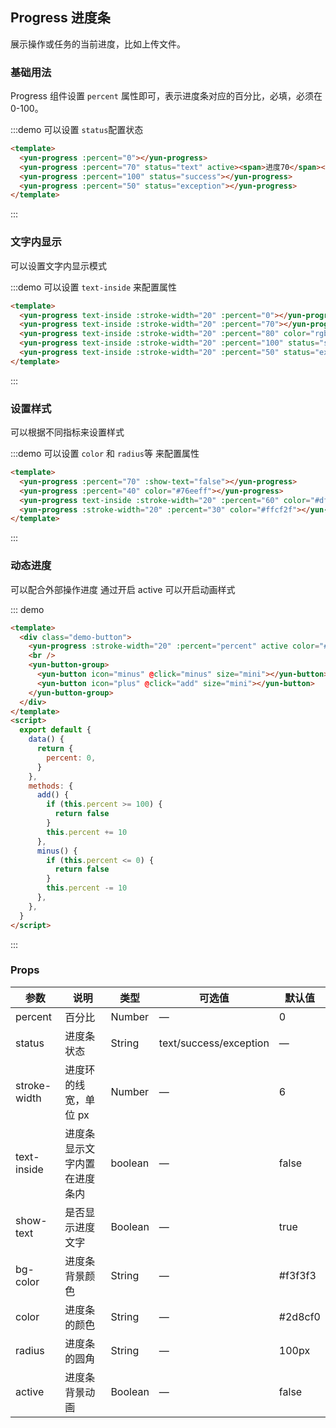## Progress 进度条

展示操作或任务的当前进度，比如上传文件。

### 基础用法

Progress 组件设置 `percent` 属性即可，表示进度条对应的百分比，必填，必须在 0-100。

:::demo 可以设置 `status`配置状态

```html
<template>
  <yun-progress :percent="0"></yun-progress>
  <yun-progress :percent="70" status="text" active><span>进度70</span></yun-progress>
  <yun-progress :percent="100" status="success"></yun-progress>
  <yun-progress :percent="50" status="exception"></yun-progress>
</template>
```

:::

### 文字内显示

可以设置文字内显示模式

:::demo 可以设置 `text-inside` 来配置属性

```html
<template>
  <yun-progress text-inside :stroke-width="20" :percent="0"></yun-progress>
  <yun-progress text-inside :stroke-width="20" :percent="70"></yun-progress>
  <yun-progress text-inside :stroke-width="20" :percent="80" color="rgba(142, 113, 199, 0.7)"></yun-progress>
  <yun-progress text-inside :stroke-width="20" :percent="100" status="success"></yun-progress>
  <yun-progress text-inside :stroke-width="20" :percent="50" status="exception"></yun-progress>
</template>
```

:::

### 设置样式

可以根据不同指标来设置样式

:::demo 可以设置 `color` 和 `radius`等 来配置属性

```html
<template>
  <yun-progress :percent="70" :show-text="false"></yun-progress>
  <yun-progress :percent="40" color="#76eeff"></yun-progress>
  <yun-progress text-inside :stroke-width="20" :percent="60" color="#df52ff"></yun-progress>
  <yun-progress :stroke-width="20" :percent="30" color="#ffcf2f"></yun-progress>
</template>
```

:::

### 动态进度

可以配合外部操作进度 通过开启 active 可以开启动画样式

::: demo

```html
<template>
  <div class="demo-button">
    <yun-progress :stroke-width="20" :percent="percent" active color="#ff86d8"></yun-progress>
    <br />
    <yun-button-group>
      <yun-button icon="minus" @click="minus" size="mini"></yun-button>
      <yun-button icon="plus" @click="add" size="mini"></yun-button>
    </yun-button-group>
  </div>
</template>
<script>
  export default {
    data() {
      return {
        percent: 0,
      }
    },
    methods: {
      add() {
        if (this.percent >= 100) {
          return false
        }
        this.percent += 10
      },
      minus() {
        if (this.percent <= 0) {
          return false
        }
        this.percent -= 10
      },
    },
  }
</script>
```

:::

### Props

| 参数         | 说明                         | 类型    | 可选值                 | 默认值  |
| ------------ | ---------------------------- | ------- | ---------------------- | ------- |
| percent      | 百分比                       | Number  | —                      | 0       |
| status       | 进度条状态                   | String  | text/success/exception | —       |
| stroke-width | 进度环的线宽，单位 px        | Number  | —                      | 6       |
| text-inside  | 进度条显示文字内置在进度条内 | boolean | —                      | false   |
| show-text    | 是否显示进度文字             | Boolean | —                      | true    |
| bg-color     | 进度条背景颜色               | String  | —                      | #f3f3f3 |
| color        | 进度条的颜色                 | String  | —                      | #2d8cf0 |
| radius       | 进度条的圆角                 | String  | —                      | 100px   |
| active       | 进度条背景动画               | Boolean | —                      | false   |
